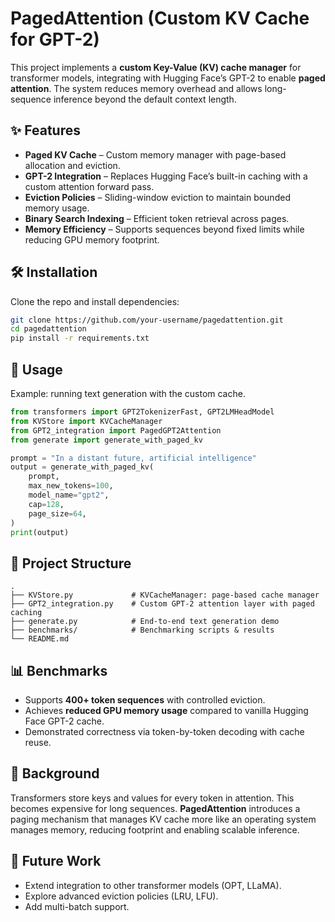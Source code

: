 # PagedAttention (Custom KV Cache for GPT-2)

This project implements a **custom Key-Value (KV) cache manager** for transformer models, integrating with Hugging Face’s GPT-2 to enable **paged attention**. The system reduces memory overhead and allows long-sequence inference beyond the default context length.

## ✨ Features

* **Paged KV Cache** – Custom memory manager with page-based allocation and eviction.
* **GPT-2 Integration** – Replaces Hugging Face’s built-in caching with a custom attention forward pass.
* **Eviction Policies** – Sliding-window eviction to maintain bounded memory usage.
* **Binary Search Indexing** – Efficient token retrieval across pages.
* **Memory Efficiency** – Supports sequences beyond fixed limits while reducing GPU memory footprint.

## 🛠️ Installation

Clone the repo and install dependencies:

```bash
git clone https://github.com/your-username/pagedattention.git
cd pagedattention
pip install -r requirements.txt
```

## 🚀 Usage

Example: running text generation with the custom cache.

```python
from transformers import GPT2TokenizerFast, GPT2LMHeadModel
from KVStore import KVCacheManager
from GPT2_integration import PagedGPT2Attention
from generate import generate_with_paged_kv

prompt = "In a distant future, artificial intelligence"
output = generate_with_paged_kv(
    prompt,
    max_new_tokens=100,
    model_name="gpt2",
    cap=128,
    page_size=64,
)
print(output)
```

## 📂 Project Structure

```
.
├── KVStore.py             # KVCacheManager: page-based cache manager
├── GPT2_integration.py    # Custom GPT-2 attention layer with paged caching
├── generate.py            # End-to-end text generation demo
├── benchmarks/            # Benchmarking scripts & results
└── README.md
```

## 📊 Benchmarks

* Supports **400+ token sequences** with controlled eviction.
* Achieves **reduced GPU memory usage** compared to vanilla Hugging Face GPT-2 cache.
* Demonstrated correctness via token-by-token decoding with cache reuse.

## 🧠 Background

Transformers store keys and values for every token in attention. This becomes expensive for long sequences. **PagedAttention** introduces a paging mechanism that manages KV cache more like an operating system manages memory, reducing footprint and enabling scalable inference.

## 📌 Future Work

* Extend integration to other transformer models (OPT, LLaMA).
* Explore advanced eviction policies (LRU, LFU).
* Add multi-batch support.
